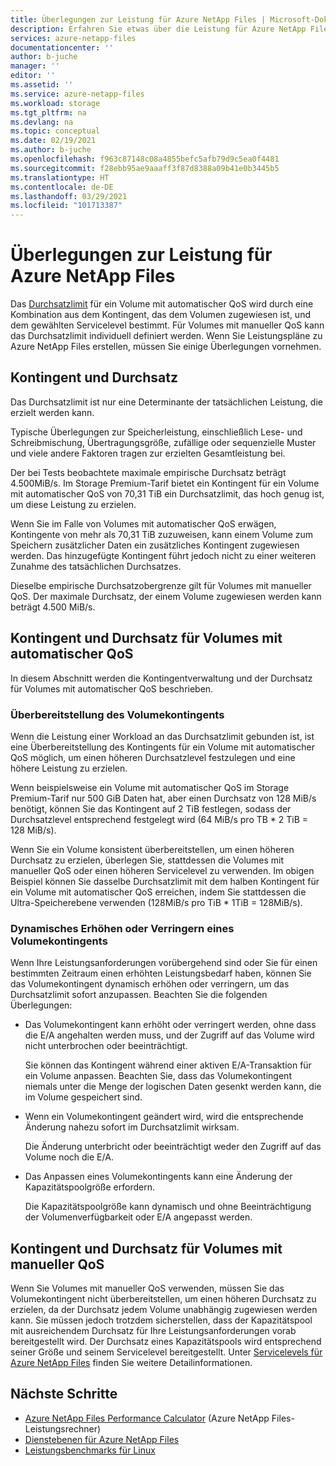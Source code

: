 ```yaml
---
title: Überlegungen zur Leistung für Azure NetApp Files | Microsoft-Dokumentation
description: Erfahren Sie etwas über die Leistung für Azure NetApp Files, einschließlich des Verhältnisses zwischen Kontingent und Durchsatzlimit und wie sich das Volumekontingent dynamisch erhöhen und verringern lässt.
services: azure-netapp-files
documentationcenter: ''
author: b-juche
manager: ''
editor: ''
ms.assetid: ''
ms.service: azure-netapp-files
ms.workload: storage
ms.tgt_pltfrm: na
ms.devlang: na
ms.topic: conceptual
ms.date: 02/19/2021
ms.author: b-juche
ms.openlocfilehash: f963c87148c08a4855befc5afb79d9c5ea0f4481
ms.sourcegitcommit: f28ebb95ae9aaaff3f87d8388a09b41e0b3445b5
ms.translationtype: HT
ms.contentlocale: de-DE
ms.lasthandoff: 03/29/2021
ms.locfileid: "101713387"
---
```

# <a name="performance-considerations-for-azure-netapp-files"></a>Überlegungen zur Leistung für Azure NetApp Files

Das [Durchsatzlimit](azure-netapp-files-service-levels.md) für ein Volume mit automatischer QoS wird durch eine Kombination aus dem Kontingent, das dem Volumen zugewiesen ist, und dem gewählten Servicelevel bestimmt. Für Volumes mit manueller QoS kann das Durchsatzlimit individuell definiert werden. Wenn Sie Leistungspläne zu Azure NetApp Files erstellen, müssen Sie einige Überlegungen vornehmen. 

## <a name="quota-and-throughput"></a>Kontingent und Durchsatz  

Das Durchsatzlimit ist nur eine Determinante der tatsächlichen Leistung, die erzielt werden kann.  

Typische Überlegungen zur Speicherleistung, einschließlich Lese- und Schreibmischung, Übertragungsgröße, zufällige oder sequenzielle Muster und viele andere Faktoren tragen zur erzielten Gesamtleistung bei.  

Der bei Tests beobachtete maximale empirische Durchsatz beträgt 4.500MiB/s.  Im Storage Premium-Tarif bietet ein Kontingent für ein Volume mit automatischer QoS von 70,31 TiB ein Durchsatzlimit, das hoch genug ist, um diese Leistung zu erzielen.  

Wenn Sie im Falle von Volumes mit automatischer QoS erwägen, Kontingente von mehr als 70,31 TiB zuzuweisen, kann einem Volume zum Speichern zusätzlicher Daten ein zusätzliches Kontingent zugewiesen werden. Das hinzugefügte Kontingent führt jedoch nicht zu einer weiteren Zunahme des tatsächlichen Durchsatzes.  

Dieselbe empirische Durchsatzobergrenze gilt für Volumes mit manueller QoS. Der maximale Durchsatz, der einem Volume zugewiesen werden kann beträgt 4.500 MiB/s.

## <a name="automatic-qos-volume-quota-and-throughput"></a>Kontingent und Durchsatz für Volumes mit automatischer QoS

In diesem Abschnitt werden die Kontingentverwaltung und der Durchsatz für Volumes mit automatischer QoS beschrieben.

### <a name="overprovisioning-the-volume-quota"></a>Überbereitstellung des Volumekontingents

Wenn die Leistung einer Workload an das Durchsatzlimit gebunden ist, ist eine Überbereitstellung des Kontingents für ein Volume mit automatischer QoS möglich, um einen höheren Durchsatzlevel festzulegen und eine höhere Leistung zu erzielen.  

Wenn beispielsweise ein Volume mit automatischer QoS im Storage Premium-Tarif nur 500 GiB Daten hat, aber einen Durchsatz von 128 MiB/s benötigt, können Sie das Kontingent auf 2 TiB festlegen, sodass der Durchsatzlevel entsprechend festgelegt wird (64 MiB/s pro TB * 2 TiB = 128 MiB/s).  

Wenn Sie ein Volume konsistent überbereitstellen, um einen höheren Durchsatz zu erzielen, überlegen Sie, stattdessen die Volumes mit manueller QoS oder einen höheren Servicelevel zu verwenden.  Im obigen Beispiel können Sie dasselbe Durchsatzlimit mit dem halben Kontingent für ein Volume mit automatischer QoS erreichen, indem Sie stattdessen die Ultra-Speicherebene verwenden (128MiB/s pro TiB * 1TiB = 128MiB/s).

### <a name="dynamically-increasing-or-decreasing-volume-quota"></a>Dynamisches Erhöhen oder Verringern eines Volumekontingents

Wenn Ihre Leistungsanforderungen vorübergehend sind oder Sie für einen bestimmten Zeitraum einen erhöhten Leistungsbedarf haben, können Sie das Volumekontingent dynamisch erhöhen oder verringern, um das Durchsatzlimit sofort anzupassen.  Beachten Sie die folgenden Überlegungen: 

* Das Volumekontingent kann erhöht oder verringert werden, ohne dass die E/A angehalten werden muss, und der Zugriff auf das Volume wird nicht unterbrochen oder beeinträchtigt.  

    Sie können das Kontingent während einer aktiven E/A-Transaktion für ein Volume anpassen.  Beachten Sie, dass das Volumekontingent niemals unter die Menge der logischen Daten gesenkt werden kann, die im Volume gespeichert sind.

* Wenn ein Volumekontingent geändert wird, wird die entsprechende Änderung nahezu sofort im Durchsatzlimit wirksam. 

    Die Änderung unterbricht oder beeinträchtigt weder den Zugriff auf das Volume noch die E/A.  

* Das Anpassen eines Volumekontingents kann eine Änderung der Kapazitätspoolgröße erfordern.  

    Die Kapazitätspoolgröße kann dynamisch und ohne Beeinträchtigung der Volumenverfügbarkeit oder E/A angepasst werden.

## <a name="manual-qos-volume-quota-and-throughput"></a>Kontingent und Durchsatz für Volumes mit manueller QoS 

Wenn Sie Volumes mit manueller QoS verwenden, müssen Sie das Volumekontingent nicht überbereitstellen, um einen höheren Durchsatz zu erzielen, da der Durchsatz jedem Volume unabhängig zugewiesen werden kann. Sie müssen jedoch trotzdem sicherstellen, dass der Kapazitätspool mit ausreichendem Durchsatz für Ihre Leistungsanforderungen vorab bereitgestellt wird. Der Durchsatz eines Kapazitätspools wird entsprechend seiner Größe und seinem Servicelevel bereitgestellt. Unter [Servicelevels für Azure NetApp Files](azure-netapp-files-service-levels.md) finden Sie weitere Detailinformationen.


## <a name="next-steps"></a>Nächste Schritte

- [Azure NetApp Files Performance Calculator](https://cloud.netapp.com/azure-netapp-files/tco?hs_preview=tIKQbfoF-41214739590) (Azure NetApp Files-Leistungsrechner)
- [Dienstebenen für Azure NetApp Files](azure-netapp-files-service-levels.md)
- [Leistungsbenchmarks für Linux](performance-benchmarks-linux.md)
